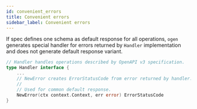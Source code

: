 ```yaml
---
id: convenient_errors
title: Convenient errors
sidebar_label: Convenient errors
---
```


If spec defines one schema as default response for all operations,
`ogen` generates special handler for errors returned by `Handler` implementation and does not generate default response variant.

```go
// Handler handles operations described by OpenAPI v3 specification.
type Handler interface {
    ...
	// NewError creates ErrorStatusCode from error returned by handler.
	//
	// Used for common default response.
	NewError(ctx context.Context, err error) ErrorStatusCode
}
```

